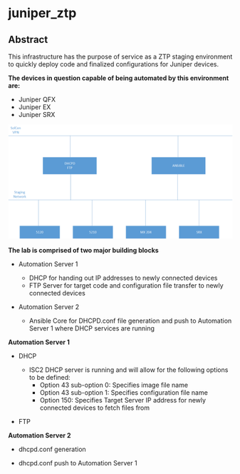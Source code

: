 # juniper_ztp

## **Abstract**
This infrastructure has the purpose of service as a ZTP staging environment to quickly deploy code and finalized configurations for Juniper devices.

**The devices in question capable of being automated by this environment are:**
* Juniper QFX
* Juniper EX
* Juniper SRX

![Alt text](images/ztp_staging.png?raw=true "Title")

**The lab is comprised of two major building blocks**
* Automation Server 1
  * DHCP for handing out IP addresses to newly connected devices
  * FTP Server for target code and configuration file transfer to newly connected devices

* Automation Server 2
  * Ansible Core for DHCPD.conf file generation and push to Automation Server 1 where DHCP services are running

**Automation Server 1**
* DHCP
  * ISC2 DHCP server is running and will allow for the following options to be defined:
    * Option 43 sub-option 0: Specifies image file name
    * Option 43 sub-option 1: Specifies configuration file name
    * Option 150: Specifies Target Server IP address for newly connected devices to fetch files from 
     

* FTP

**Automation Server 2**

* dhcpd.conf generation

* dhcpd.conf push to Automation Server 1

